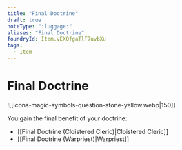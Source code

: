 ```yaml
---
title: "Final Doctrine"
draft: true
noteType: ":luggage:"
aliases: "Final Doctrine"
foundryId: Item.vEXOfgaTlF7uvbXu
tags:
  - Item
---
```


# Final Doctrine
![[icons-magic-symbols-question-stone-yellow.webp|150]]

You gain the final benefit of your doctrine:

*   [[Final Doctrine (Cloistered Cleric)|Cloistered Cleric]]
*   [[Final Doctrine (Warpriest)|Warpriest]]
